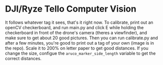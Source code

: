 # DJI/Ryze Tello Computer Vision

It follows whatever tag it sees, that's it right now.
To calibrate, print out an openCV checkerboard, and run main.py and click E while holding the checkerboard in front of the drone's camera (theres a viewfinder), and make sure to get about 20 good pictures. Then you can run calibrate.py and after a few minutes, you're good to print out a tag of your own (image is in the repo). Scale it to 200% on letter paper to get good distances. If you change the size, configue the `aruco_marker_side_length` variable to get the correct distances.
